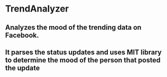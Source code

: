 # TrendAnalyzer

## Analyzes the mood of the trending data on Facebook.
## It parses the status updates and uses MIT library to determine the mood of the person that posted the update
